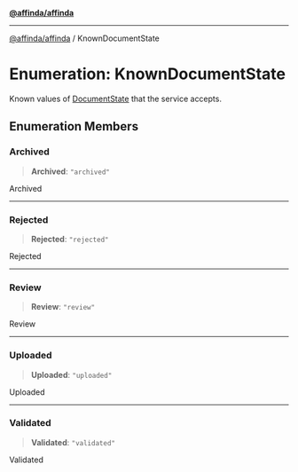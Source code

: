 [**@affinda/affinda**](../README.md)

***

[@affinda/affinda](../globals.md) / KnownDocumentState

# Enumeration: KnownDocumentState

Known values of [DocumentState](../type-aliases/DocumentState.md) that the service accepts.

## Enumeration Members

### Archived

> **Archived**: `"archived"`

Archived

***

### Rejected

> **Rejected**: `"rejected"`

Rejected

***

### Review

> **Review**: `"review"`

Review

***

### Uploaded

> **Uploaded**: `"uploaded"`

Uploaded

***

### Validated

> **Validated**: `"validated"`

Validated
